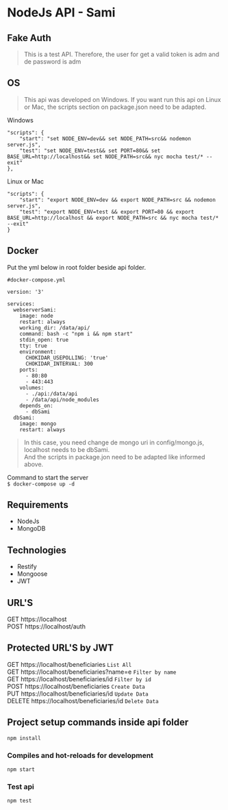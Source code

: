 # NodeJs API - Sami

## Fake Auth
> This is a test API. Therefore, the user for get a valid token is adm and de password is adm

## OS
> This api was developed on Windows. If you want run this api on Linux or Mac, the scripts section on package.json need to be adapted.

Windows
```
"scripts": {
    "start": "set NODE_ENV=dev&& set NODE_PATH=src&& nodemon server.js",
    "test": "set NODE_ENV=test&& set PORT=80&& set BASE_URL=http://localhost&& set NODE_PATH=src&& nyc mocha test/* --exit"
},
```

Linux or Mac
```
"scripts": {
    "start": "export NODE_ENV=dev && export NODE_PATH=src && nodemon server.js",
    "test": "export NODE_ENV=test && export PORT=80 && export BASE_URL=http://localhost && export NODE_PATH=src && nyc mocha test/* --exit"
}
```

## Docker

Put the yml below in root folder beside api folder.
```
#docker-compose.yml

version: '3'

services:
  webserverSami:
    image: node
    restart: always
    working_dir: /data/api/
    command: bash -c "npm i && npm start"
    stdin_open: true
    tty: true
    environment:
      CHOKIDAR_USEPOLLING: 'true'
      CHOKIDAR_INTERVAL: 300
    ports:
      - 80:80
      - 443:443
    volumes:
      - ./api:/data/api
      - /data/api/node_modules
    depends_on:
      - dbSami
  dbSami:
    image: mongo
    restart: always

```
> In this case, you need change de mongo uri in config/mongo.js, localhost needs to be dbSami.  
And the scripts in package.jon need to be adapted like informed above.

Command to start the server  
`$ docker-compose up -d`

## Requirements
* NodeJs  
* MongoDB

## Technologies
* Restify
* Mongoose
* JWT

## URL'S
GET https://localhost  
POST https://localhost/auth  

## Protected URL'S by JWT
GET https://localhost/beneficiaries  `List All`  
GET https://localhost/beneficiaries?name=e `Filter by name`  
GET https://localhost/beneficiaries/id `Filter by id`  
POST https://localhost/beneficiaries `Create Data`  
PUT https://localhost/beneficiaries/id `Update Data`  
DELETE https://localhost/beneficiaries/id  `Delete Data`

## Project setup commands inside api folder
```
npm install
```

### Compiles and hot-reloads for development
```
npm start
```

### Test api
```
npm test
```
